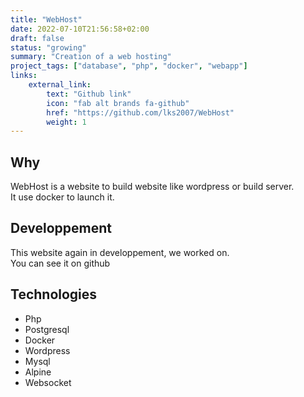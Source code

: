 ```yaml
---
title: "WebHost"
date: 2022-07-10T21:56:58+02:00
draft: false
status: "growing"
summary: "Creation of a web hosting"
project_tags: ["database", "php", "docker", "webapp"]
links:
    external_link:
        text: "Github link"
        icon: "fab alt brands fa-github"
        href: "https://github.com/lks2007/WebHost"
        weight: 1
---
```


## Why
WebHost is a website to build website like wordpress or build server.  
It use docker to launch it.

## Developpement
This website again in developpement, we worked on.  
You can see it on github

## Technologies
- Php
- Postgresql
- Docker
- Wordpress
- Mysql
- Alpine
- Websocket